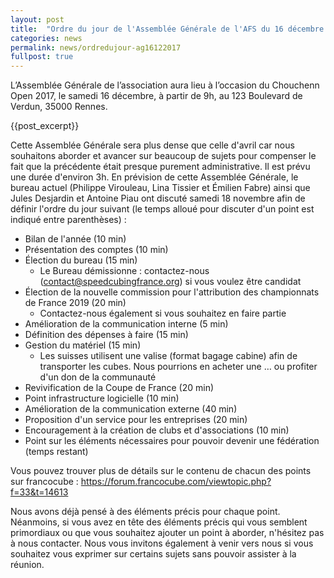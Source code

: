 ```yaml
---
layout: post
title:  "Ordre du jour de l'Assemblée Générale de l'AFS du 16 décembre 2017"
categories: news
permalink: news/ordredujour-ag16122017
fullpost: true
---
```


L’Assemblée Générale de l’association aura lieu à l’occasion du Chouchenn Open 2017, le samedi 16 décembre, à partir de 9h, au 123 Boulevard de Verdun, 35000 Rennes.

{{post_excerpt}}

Cette Assemblée Générale sera plus dense que celle d'avril car nous souhaitons aborder et avancer sur beaucoup de sujets pour compenser le fait que la précédente était presque purement administrative. Il est prévu une durée d'environ 3h.
En prévision de cette Assemblée Générale, le bureau actuel (Philippe Virouleau, Lina Tissier et Émilien Fabre) ainsi que Jules Desjardin et Antoine Piau ont discuté samedi 18 novembre afin de définir l'ordre du jour suivant (le temps alloué pour discuter d'un point est indiqué entre parenthèses) :

- Bilan de l'année (10 min)
- Présentation des comptes (10 min)
- Élection du bureau (15 min)
	- Le Bureau démissionne : contactez-nous (contact@speedcubingfrance.org) si vous voulez être candidat
- Élection de la nouvelle commission pour l'attribution des championnats de France 2019 (20 min)
	- Contactez-nous également si vous souhaitez en faire partie
- Amélioration de la communication interne (5 min)
- Définition des dépenses à faire (15 min)
- Gestion du matériel (15 min)
	- Les suisses utilisent une valise (format bagage cabine) afin de transporter les cubes. Nous pourrions en acheter une … ou profiter d'un don de la communauté
- Revivification de la Coupe de France (20 min)
- Point infrastructure logicielle (10 min)
- Amélioration de la communication externe (40 min)
- Proposition d'un service pour les entreprises (20 min)
- Encouragement à la création de clubs et d'associations (10 min)
- Point sur les éléments nécessaires pour pouvoir devenir une fédération (temps restant)

Vous pouvez trouver plus de détails sur le contenu de chacun des points sur francocube : https://forum.francocube.com/viewtopic.php?f=33&t=14613

Nous avons déjà pensé à des éléments précis pour chaque point. Néanmoins, si vous avez en tête des éléments précis qui vous semblent primordiaux ou que vous souhaitez ajouter un point à aborder, n'hésitez pas à nous contacter. Nous vous invitons également à venir vers nous si vous souhaitez vous exprimer sur certains sujets sans pouvoir assister à la réunion.
